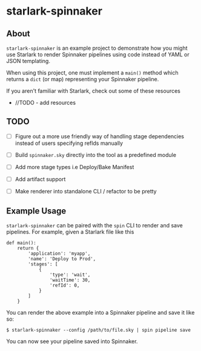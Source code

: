 # starlark-spinnaker

## About

`starlark-spinnaker` is an example project to demonstrate how you might use Starlark
to render Spinnaker pipelines using code instead of YAML or JSON templating.

When using this project, one must implement a `main()` method which returns a `dict` (or map)
representing your Spinnaker pipeline.

If you aren't familiar with Starlark, check out some of these resources
* //TODO - add resources


## TODO
- [ ] Figure out a more use friendly way of handling stage dependencies instead of users specifying refIds manually
- [ ] Build `spinnaker.sky` directly into the tool as a predefined module
- [ ] Add more stage types i.e Deploy/Bake Manifest
- [ ] Add artifact support
- [ ] Make renderer into standalone CLI / refactor to be pretty


## Example Usage

`starlark-spinnaker` can be paired with the `spin` CLI to render and save pipelines. For example,
given a Starlark file like this

```build
def main():
    return {
        'application': 'myapp',
        'name': 'Deploy to Prod',
        'stages': [
            {
                'type': 'wait',
                'waitTime': 30,
                'refId': 0,
            }
        ]
    }
```

You can render the above example into a Spinnaker pipeline and save it like so:

```shell script
$ starlark-spinnaker --config /path/to/file.sky | spin pipeline save
```

You can now see your pipeline saved into Spinnaker.